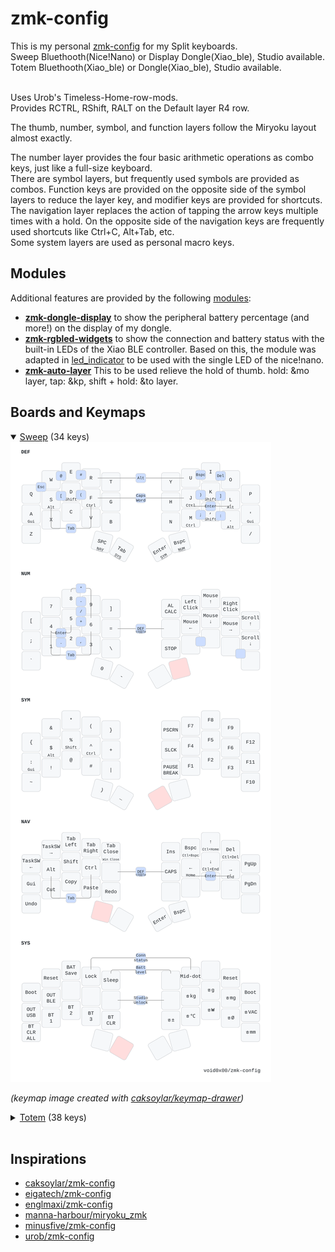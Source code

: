 # zmk-config

This is my personal [zmk-config](https://zmk.dev/) for my Split keyboards. <br />
Sweep Bluethooth(Nice!Nano) or Display Dongle(Xiao_ble), Studio available. <br />
Totem Bluethooth(Xiao_ble) or Dongle(Xiao_ble), Studio available.<br /><br />

Uses Urob's Timeless-Home-row-mods.<br />
Provides RCTRL, RShift, RALT on the Default layer R4 row.<br />

The thumb, number, symbol, and function layers follow the Miryoku layout almost exactly.<br />

The number layer provides the four basic arithmetic operations as combo keys, just like a full-size keyboard.<br />
There are symbol layers, but frequently used symbols are provided as combos. Function keys are provided on the opposite side of the symbol layers to reduce the layer key, and modifier keys are provided for shortcuts.<br />
The navigation layer replaces the action of tapping the arrow keys multiple times with a hold. On the opposite side of the navigation keys are frequently used shortcuts like Ctrl+C, Alt+Tab, etc.<br />
Some system layers are used as personal macro keys.<br />


## Modules

Additional features are provided by the following [modules](https://zmk.dev/docs/features/modules): <br />

- [**zmk-dongle-display**](https://github.com/englmaxi/zmk-dongle-display) to show the peripheral battery percentage (and more!) on the display of my dongle. <br />
- [**zmk-rgbled-widgets**](https://github.com/caksoylar/zmk-rgbled-widget) to show the connection and battery status with the built-in LEDs of the Xiao BLE controller. Based on this, the module was adapted in [led_indicator](boards/shields/led_indicator) to be used with the single LED of the nice!nano.
- [**zmk-auto-layer**](https://github.com/urob/zmk-auto-layer) This to be used relieve the hold of thumb. hold: &mo layer, tap: &kp, shift + hold: &to layer.

## Boards and Keymaps

<details open>
  <summary><a href="https://github.com/davidphilipbarr/Sweep">Sweep</a> (34 keys)</summary>
  <img src="keymap-drawer/sweep.svg" >

  _(keymap image created with [caksoylar/keymap-drawer](https://github.com/caksoylar/keymap-drawer))_
</details>

<details>
  <summary><a href="https://github.com/GEIGEIGEIST/zmk-config-totem">Totem</a> (38 keys)</summary>
  <img src="keymap-drawer/totem.svg" >

  _(keymap image created with [caksoylar/keymap-drawer](https://github.com/caksoylar/keymap-drawer))_
</details>

<br />

## Inspirations

- [caksoylar/zmk-config](https://github.com/caksoylar/zmk-config)
- [eigatech/zmk-config](https://github.com/eigatech/zmk-config)
- [englmaxi/zmk-config](https://github.com/englmaxi/zmk-config)
- [manna-harbour/miryoku_zmk](https://github.com/manna-harbour/miryoku_zmk)
- [minusfive/zmk-config](https://github.com/minusfive/zmk-config)
- [urob/zmk-config](https://github.com/urob/zmk-config)
